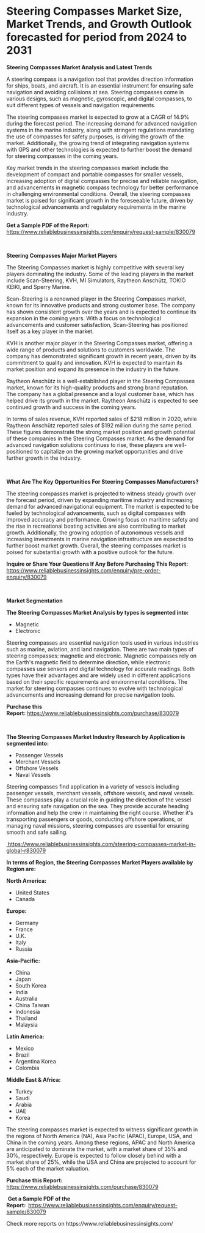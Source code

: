 <p><h1>Steering Compasses Market Size, Market Trends, and Growth Outlook forecasted for period from 2024 to 2031</h1></p><p><strong>Steering Compasses Market Analysis and Latest Trends</strong></p>
<p><p>A steering compass is a navigation tool that provides direction information for ships, boats, and aircraft. It is an essential instrument for ensuring safe navigation and avoiding collisions at sea. Steering compasses come in various designs, such as magnetic, gyroscopic, and digital compasses, to suit different types of vessels and navigation requirements.</p><p>The steering compasses market is expected to grow at a CAGR of 14.9% during the forecast period. The increasing demand for advanced navigation systems in the marine industry, along with stringent regulations mandating the use of compasses for safety purposes, is driving the growth of the market. Additionally, the growing trend of integrating navigation systems with GPS and other technologies is expected to further boost the demand for steering compasses in the coming years.</p><p>Key market trends in the steering compasses market include the development of compact and portable compasses for smaller vessels, increasing adoption of digital compasses for precise and reliable navigation, and advancements in magnetic compass technology for better performance in challenging environmental conditions. Overall, the steering compasses market is poised for significant growth in the foreseeable future, driven by technological advancements and regulatory requirements in the marine industry.</p></p>
<p><strong>Get a Sample PDF of the Report:&nbsp;</strong> <a href="https://www.reliablebusinessinsights.com/enquiry/request-sample/830079">https://www.reliablebusinessinsights.com/enquiry/request-sample/830079</a></p>
<p>&nbsp;</p>
<p><strong>Steering Compasses Major Market Players</strong></p>
<p><p>The Steering Compasses market is highly competitive with several key players dominating the industry. Some of the leading players in the market include Scan-Steering, KVH, MI Simulators, Raytheon Anschütz, TOKIO KEIKI, and Sperry Marine.</p><p>Scan-Steering is a renowned player in the Steering Compasses market, known for its innovative products and strong customer base. The company has shown consistent growth over the years and is expected to continue its expansion in the coming years. With a focus on technological advancements and customer satisfaction, Scan-Steering has positioned itself as a key player in the market.</p><p>KVH is another major player in the Steering Compasses market, offering a wide range of products and solutions to customers worldwide. The company has demonstrated significant growth in recent years, driven by its commitment to quality and innovation. KVH is expected to maintain its market position and expand its presence in the industry in the future.</p><p>Raytheon Anschütz is a well-established player in the Steering Compasses market, known for its high-quality products and strong brand reputation. The company has a global presence and a loyal customer base, which has helped drive its growth in the market. Raytheon Anschütz is expected to see continued growth and success in the coming years.</p><p>In terms of sales revenue, KVH reported sales of $218 million in 2020, while Raytheon Anschütz reported sales of $192 million during the same period. These figures demonstrate the strong market position and growth potential of these companies in the Steering Compasses market. As the demand for advanced navigation solutions continues to rise, these players are well-positioned to capitalize on the growing market opportunities and drive further growth in the industry.</p></p>
<p>&nbsp;</p>
<p><strong>What Are The Key Opportunities For Steering Compasses Manufacturers?</strong></p>
<p><p>The steering compasses market is projected to witness steady growth over the forecast period, driven by expanding maritime industry and increasing demand for advanced navigational equipment. The market is expected to be fueled by technological advancements, such as digital compasses with improved accuracy and performance. Growing focus on maritime safety and the rise in recreational boating activities are also contributing to market growth. Additionally, the growing adoption of autonomous vessels and increasing investments in marine navigation infrastructure are expected to further boost market growth. Overall, the steering compasses market is poised for substantial growth with a positive outlook for the future.</p></p>
<p><strong>Inquire or Share Your Questions If Any Before Purchasing This Report:</strong> <a href="https://www.reliablebusinessinsights.com/enquiry/pre-order-enquiry/830079">https://www.reliablebusinessinsights.com/enquiry/pre-order-enquiry/830079</a></p>
<p>&nbsp;</p>
<p><strong>Market Segmentation</strong></p>
<p><strong>The Steering Compasses Market Analysis by types is segmented into:</strong></p>
<p><ul><li>Magnetic</li><li>Electronic</li></ul></p>
<p><p>Steering compasses are essential navigation tools used in various industries such as marine, aviation, and land navigation. There are two main types of steering compasses: magnetic and electronic. Magnetic compasses rely on the Earth's magnetic field to determine direction, while electronic compasses use sensors and digital technology for accurate readings. Both types have their advantages and are widely used in different applications based on their specific requirements and environmental conditions. The market for steering compasses continues to evolve with technological advancements and increasing demand for precise navigation tools.</p></p>
<p><strong>Purchase this Report:&nbsp;</strong><a href="https://www.reliablebusinessinsights.com/purchase/830079">https://www.reliablebusinessinsights.com/purchase/830079</a></p>
<p>&nbsp;</p>
<p><strong>The Steering Compasses Market Industry Research by Application is segmented into:</strong></p>
<p><ul><li>Passenger Vessels</li><li>Merchant Vessels</li><li>Offshore Vessels</li><li>Naval Vessels</li></ul></p>
<p><p>Steering compasses find application in a variety of vessels including passenger vessels, merchant vessels, offshore vessels, and naval vessels. These compasses play a crucial role in guiding the direction of the vessel and ensuring safe navigation on the sea. They provide accurate heading information and help the crew in maintaining the right course. Whether it's transporting passengers or goods, conducting offshore operations, or managing naval missions, steering compasses are essential for ensuring smooth and safe sailing.</p></p>
<p><a href="https://www.reliablebusinessinsights.com/steering-compasses-market-in-global-r830079">&nbsp;https://www.reliablebusinessinsights.com/steering-compasses-market-in-global-r830079</a></p>
<p><strong>In terms of Region, the Steering Compasses Market Players available by Region are:</strong></p>
<p>
    <p> <strong> North America: </strong>
        <ul>
            <li>United States</li>
            <li>Canada</li>
        </ul>
        </p> 
    <p> <strong> Europe: </strong>
        <ul>
            <li>Germany</li>
            <li>France</li>
            <li>U.K.</li>
            <li>Italy</li>
            <li>Russia</li>
        </ul>
        </p> 
    <p> <strong> Asia-Pacific: </strong>
        <ul>
            <li>China</li>
            <li>Japan</li>
            <li>South Korea</li>
            <li>India</li>
            <li>Australia</li>
            <li>China Taiwan</li>
            <li>Indonesia</li>
            <li>Thailand</li>
            <li>Malaysia</li>
        </ul>
        </p> 
    <p> <strong> Latin America: </strong>
        <ul>
            <li>Mexico</li>
            <li>Brazil</li>
            <li>Argentina Korea</li>
            <li>Colombia</li>
        </ul>
        </p> 
    <p> <strong> Middle East & Africa: </strong>
        <ul>
            <li>Turkey</li>
            <li>Saudi</li>
            <li>Arabia</li>
            <li>UAE</li>
            <li>Korea</li>
        </ul>
    </p>
    </p>
<p><p>The steering compasses market is expected to witness significant growth in the regions of North America (NA), Asia Pacific (APAC), Europe, USA, and China in the coming years. Among these regions, APAC and North America are anticipated to dominate the market, with a market share of 35% and 30%, respectively. Europe is expected to follow closely behind with a market share of 25%, while the USA and China are projected to account for 5% each of the market valuation.</p></p>
<p><strong>Purchase this Report: </strong><a href="https://www.reliablebusinessinsights.com/purchase/830079">https://www.reliablebusinessinsights.com/purchase/830079</a></p>
<p>&nbsp;<strong>Get a Sample PDF of the Report:&nbsp;&nbsp;</strong><a href="https://www.reliablebusinessinsights.com/enquiry/request-sample/830079">https://www.reliablebusinessinsights.com/enquiry/request-sample/830079</a></p>
<p><strong></strong></p>
<p>Check more reports on https://www.reliablebusinessinsights.com/</p>